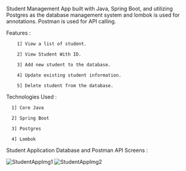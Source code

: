 Student Management App built with Java, Spring Boot, and utilizing Postgres as the database management system and lombok is used for annotations.
Postman is used for API calling.

Features :

        1] View a list of student.

        2] View Student With ID.
  
        3] Add new student to the database.
  
        4] Update existing student information.
  
        5] Delete student from the database.

Technologies Used :

      1] Core Java
        
      2] Spring Boot
      
      3] Postgres
      
      4] Lombok


Student Application Database and Postman API Screens :

![StudentAppImg1](https://github.com/nikhilshinde95/StudentApplication/assets/171656624/8e790d75-ad0b-4a16-90d8-5b0d42cd1f7b)
![StudentAppImg2](https://github.com/nikhilshinde95/StudentApplication/assets/171656624/fb975d02-a812-495d-ac07-08e332f88bba)
